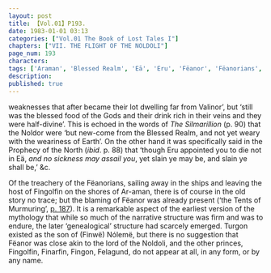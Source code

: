 ```yaml
---
layout: post
title: 【Vol.01】P193.
date: 1983-01-01 03:13
categories: ["Vol.01 The Book of Lost Tales I"]
chapters: ["VII. THE FLIGHT OF THE NOLDOLI"]
page_num: 193
characters: 
tags: ['Araman', 'Blessed Realm', 'Eā', 'Eru', 'Fëanor', 'Fëanorians', 'Finarfin', 'Fingolfin', 'Fingon', 'Finrod Felagund', 'Finwë Nólemë', 'Noldoli', 'Noldor', 'Prophecy of the North', 'Silmarillion, The', 'Tents of Murmuring', 'Turgon']
description: 
published: true
---
```


<p style="text-indent: 0;">
weaknesses that after became their lot dwelling far from Valinor’, but ‘still was the blessed food of the Gods and their drink rich in their veins and they were half-divine’. This is echoed in the words of <I>The Silmarillion</I> (p. 90) that the Noldor were ‘but new-come from the Blessed Realm, and not yet weary with the weariness of Earth’. On the other hand it was specifically said in the Prophecy of the North (<I>ibid</I>. p. 88) that ‘though Eru appointed you to die not in Eä, <I>and no sickness may assail you</I>, yet slain ye may be, and slain ye shall be,’ &c.
</p>

Of the treachery of the Fëanorians, sailing away in the ships and leaving the host of Fingolfin on the shores of Ar-aman, there is of course in the old story no trace; but the blaming of Fëanor was already present (‘the Tents of Murmuring’, [p. 187]({{site.baseurl}}/vol01-p187)). It is a remarkable aspect of the earliest version of the mythology that while so much of the narrative structure was firm and was to endure, the later ‘genealogical’ structure had scarcely emerged. Turgon existed as the son of (Finwë) Nólemë, but there is no suggestion that Fëanor was close akin to the lord of the Noldoli, and the other princes, Fingolfin, Finarfin, Fingon, Felagund, do not appear at all, in any form, or by any name.

